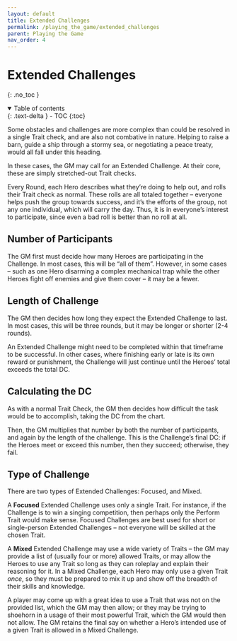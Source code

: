 ```yaml
---
layout: default
title: Extended Challenges
permalink: /playing_the_game/extended_challenges
parent: Playing the Game
nav_order: 4
---
```


# Extended Challenges
{: .no_toc }

<details open markdown="block">
  <summary>
    Table of contents
  </summary>
  {: .text-delta }
- TOC
{:toc}
</details>

Some obstacles and challenges are more complex than could be resolved in a single Trait check, and are also not combative in nature. Helping to raise a barn, guide a ship through a stormy sea, or negotiating a peace treaty, would all fall under this heading.

In these cases, the GM may call for an Extended Challenge. At their core, these are simply stretched-out Trait checks.

Every Round, each Hero describes what they’re doing to help out, and rolls their Trait check as normal. These rolls are all totaled together – everyone helps push the group towards success, and it’s the efforts of the group, not any one individual, which will carry the day. Thus, it is in everyone’s interest to participate, since even a bad roll is better than no roll at all.

## Number of Participants

The GM first must decide how many Heroes are participating in the Challenge. In most cases, this will be “all of them”. However, in some cases – such as one Hero disarming a complex mechanical trap while the other Heroes fight off enemies and give them cover – it may be a fewer.

## Length of Challenge

The GM then decides how long they expect the Extended Challenge to last. In most cases, this will be three rounds, but it may be longer or shorter (2-4 rounds).

An Extended Challenge might need to be completed within that timeframe to be successful. In other cases, where finishing early or late is its own reward or punishment, the Challenge will just continue until the Heroes’ total exceeds the total DC.

## Calculating the DC

As with a normal Trait Check, the GM then decides how difficult the task would be to accomplish, taking the DC from the chart.

Then, the GM multiplies that number by both the number of participants, and again by the length of the challenge. This is the Challenge’s final DC: if the Heroes meet or exceed this number, then they succeed; otherwise, they fail.

## Type of Challenge

There are two types of Extended Challenges: 
Focused, and Mixed.

A **Focused** Extended Challenge uses only a single Trait. For instance, if the Challenge is to win a singing competition, then perhaps only the Perform Trait would make sense. Focused Challenges are best used for short or single-person Extended Challenges – not everyone will be skilled at the chosen Trait.

A **Mixed** Extended Challenge may use a wide variety of Traits – the GM may provide a list of (usually four or more) allowed Traits, or may allow the Heroes to use any Trait so long as they can roleplay and explain their reasoning for it. In a Mixed Challenge, each Hero may only use a given Trait *once*, so they must be prepared to mix it up and show off the breadth of their skills and knowledge.

A player may come up with a great idea to use a Trait that was not on the provided list, which the GM may then allow; or they may be trying to shoehorn in a usage of their most powerful Trait, which the GM would then not allow. The GM retains the final say on whether a Hero’s intended use of a given Trait is allowed in a Mixed Challenge.
